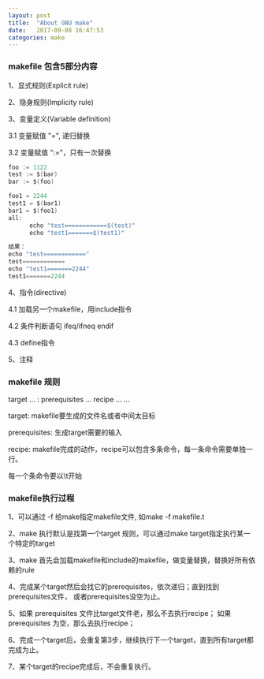```yaml
---
layout: post
title:  "About GNU make"
date:   2017-09-08 16:47:53
categories: make
---
```

### makefile 包含5部分内容

1、显式规则(Explicit rule)

2、隐身规则(Implicity rule)

3、变量定义(Variable definition)

3.1 变量赋值 "=", 递归替换
  
3.2 变量赋值 ":="，只有一次替换

  ```c
foo := 1122
test := $(bar)
bar := $(foo)

foo1 = 2244
test1 = $(bar1)
bar1 = $(foo1)
all:
        echo "test============$(test)"
        echo "test1=======$(test1)"

结果：
echo "test============"
test============
echo "test1=======2244"
test1=======2244

```
4、指令(directive)

4.1 加载另一个makefile，用include指令

4.2 条件判断语句 ifeq/ifneq endif

4.3 define指令

5、注释

### makefile 规则

target ... : prerequisites ...
	recipe
	...
	...

target: makefile要生成的文件名或者中间太目标

prerequisites: 生成target需要的输入

recipe: makefile完成的动作，recipe可以包含多条命令，每一条命令需要单独一行。

每一个条命令要以\t开始

### makefile执行过程

1、可以通过 -f 给make指定makefile文件, 如make -f makefile.t

2、make 执行默认是找第一个target 规则，可以通过make target指定执行某一个特定的target

3、make 首先会加载makefile和include的makefile，做变量替换，替换好所有依赖的rule

4、完成某个target然后会找它的prerequisites，依次递归；直到找到prerequisites文件，
   或者prerequisites没空为止。
   
5、如果 prerequisites 文件比target文件老，那么不去执行recipe；
   如果 prerequisites 为空，那么去执行recipe；
   
6、完成一个target后，会重复第3步，继续执行下一个target，直到所有target都完成为止。

7、某个target的recipe完成后，不会重复执行。




